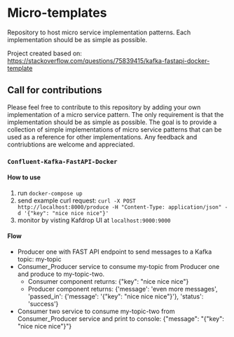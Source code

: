 # Micro-templates
Repository to host micro service implementation patterns. Each implementation should be as simple as possible.

Project created based on: https://stackoverflow.com/questions/75839415/kafka-fastapi-docker-template 

## Call for contributions

Please feel free to contribute to this repository by adding your own implementation of a micro service pattern. The only requirement is that the implementation should be as simple as possible. The goal is to provide a collection of simple implementations of micro service patterns that can be used as a reference for other implementations. Any feedback and contriubtions are welcome and appreciated.



### `Confluent-Kafka-FastAPI-Docker`

#### How to use

1. run `docker-compose up`
2. send example curl request: ```curl -X POST http://localhost:8000/produce -H "Content-Type: application/json" -d '{"key": "nice nice nice"}'```
3. monitor by visting Kafdrop UI at `localhost:9000:9000`

#### Flow

- Producer one with FAST API endpoint to send messages to a Kafka topic: my-topic
- Consumer_Producer service to consume my-topic from Producer one and produce to my-topic-two.
  - Consumer component returns: {"key": "nice nice nice"}
  - Producer component returns: {'message': 'even more messages', 'passed_in': {'message': '{"key": "nice nice nice"}'}, 'status': 'success'}
- Consumer two service to consume my-topic-two from Consumer_Producer service and print to console: {"message": "{\"key\": \"nice nice nice\"}"} 